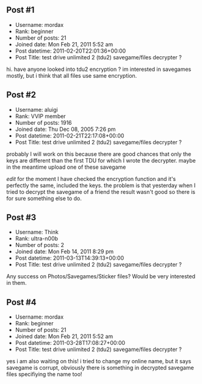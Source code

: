 ## Post #1
- Username: mordax
- Rank: beginner
- Number of posts: 21
- Joined date: Mon Feb 21, 2011 5:52 am
- Post datetime: 2011-02-20T22:01:36+00:00
- Post Title: test drive unlimited 2 (tdu2) savegame/files decrypter ?

hi. have anyone looked into tdu2 encryption ?
im interested in savegames mostly, but i think that all files use same encryption.
## Post #2
- Username: aluigi
- Rank: VVIP member
- Number of posts: 1916
- Joined date: Thu Dec 08, 2005 7:26 pm
- Post datetime: 2011-02-21T22:17:08+00:00
- Post Title: test drive unlimited 2 (tdu2) savegame/files decrypter ?

probably I will work on this because there are good chances that only the keys are different than the first TDU for which I wrote the decrypter.
maybe in the meantime upload one of these savegame

*edit*
for the moment I have checked the encryption function and it's perfectly the same, included the keys.
the problem is that yesterday when I tried to decrypt the savegame of a friend the result wasn't good so there is for sure something else to do.
## Post #3
- Username: Think
- Rank: ultra-n00b
- Number of posts: 2
- Joined date: Mon Feb 14, 2011 8:29 pm
- Post datetime: 2011-03-13T14:39:13+00:00
- Post Title: test drive unlimited 2 (tdu2) savegame/files decrypter ?

Any success on Photos/Savegames/Sticker files?
Would be very interested in them.
## Post #4
- Username: mordax
- Rank: beginner
- Number of posts: 21
- Joined date: Mon Feb 21, 2011 5:52 am
- Post datetime: 2011-03-28T17:08:27+00:00
- Post Title: test drive unlimited 2 (tdu2) savegame/files decrypter ?

yes i am also waiting on this!
i tried to change my online name, but it says savegame is corrupt, obviously there is something in decrypted savegame files specifiying the name too!
